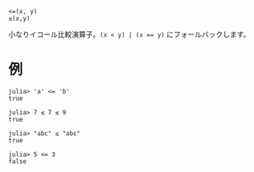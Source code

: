```
<=(x, y)
≤(x,y)
```

小なりイコール比較演算子。`(x < y) | (x == y)` にフォールバックします。

# 例

```jldoctest
julia> 'a' <= 'b'
true

julia> 7 ≤ 7 ≤ 9
true

julia> "abc" ≤ "abc"
true

julia> 5 <= 3
false
```
